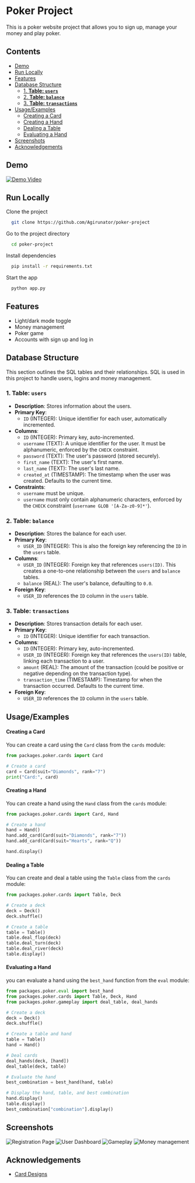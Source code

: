 
# Poker Project <!-- omit in toc -->

This is a poker website project that allows you to sign up, manage your money and play poker.


## Contents <!-- omit in toc -->

- [Demo](#demo)
- [Run Locally](#run-locally)
- [Features](#features)
- [Database Structure](#database-structure)
  - [1. **Table: `users`**](#1-table-users)
  - [2. **Table: `balance`**](#2-table-balance)
  - [3. **Table: `transactions`**](#3-table-transactions)
- [Usage/Examples](#usageexamples)
    - [Creating a Card](#creating-a-card)
    - [Creating a Hand](#creating-a-hand)
    - [Dealing a Table](#dealing-a-table)
    - [Evaluating a Hand](#evaluating-a-hand)
- [Screenshots](#screenshots)
- [Acknowledgements](#acknowledgements)


## Demo

[![Demo Video](https://img.youtube.com/vi/we6eHuhSh-k/0.jpg)](https://youtube.com/embed/we6eHuhSh-k)

## Run Locally

Clone the project

```bash
  git clone https://github.com/Agirunator/poker-project
```

Go to the project directory

```bash
  cd poker-project
```

Install dependencies

```bash
  pip install -r requirements.txt
```

Start the app

```bash
  python app.py
```


## Features

- Light/dark mode toggle
- Money management
- Poker game
- Accounts with sign up and log in

## Database Structure

This section outlines the SQL tables and their relationships. SQL is used in this project to handle users, logins and money management.

### 1. **Table: `users`**
   - **Description**: Stores information about the users.
   - **Primary Key**: 
     - `ID` (INTEGER): Unique identifier for each user, automatically incremented.
   - **Columns**:
     - `ID` (INTEGER): Primary key, auto-incremented.
     - `username` (TEXT): A unique identifier for the user. It must be alphanumeric, enforced by the `CHECK` constraint.
     - `password` (TEXT): The user's password (stored securely).
     - `first_name` (TEXT): The user's first name.
     - `last_name` (TEXT): The user's last name.
     - `created_at` (TIMESTAMP): The timestamp when the user was created. Defaults to the current time.
   - **Constraints**: 
     - `username` must be unique.
     - `username` must only contain alphanumeric characters, enforced by the `CHECK` constraint (`username GLOB '[A-Za-z0-9]*'`).

### 2. **Table: `balance`**
   - **Description**: Stores the balance for each user.
   - **Primary Key**: 
     - `USER_ID` (INTEGER): This is also the foreign key referencing the `ID` in the `users` table.
   - **Columns**:
     - `USER_ID` (INTEGER): Foreign key that references `users(ID)`. This creates a one-to-one relationship between the `users` and `balance` tables.
     - `balance` (REAL): The user's balance, defaulting to `0.0`.
   - **Foreign Key**:
     - `USER_ID` references the `ID` column in the `users` table.

### 3. **Table: `transactions`**
   - **Description**: Stores transaction details for each user.
   - **Primary Key**: 
     - `ID` (INTEGER): Unique identifier for each transaction.
   - **Columns**:
     - `ID` (INTEGER): Primary key, auto-incremented.
     - `USER_ID` (INTEGER): Foreign key that references the `users(ID)` table, linking each transaction to a user.
     - `amount` (REAL): The amount of the transaction (could be positive or negative depending on the transaction type).
     - `transaction_time` (TIMESTAMP): Timestamp for when the transaction occurred. Defaults to the current time.
   - **Foreign Key**: 
     - `USER_ID` references the `ID` column in the `users` table.


## Usage/Examples

#### Creating a Card

You can create a card using the `Card` class from the `cards` module:

```python
from packages.poker.cards import Card

# Create a card
card = Card(suit="Diamonds", rank="7")
print("Card:", card)
```

#### Creating a Hand

You can create a hand using the `Hand` class from the `cards` module:

```python
from packages.poker.cards import Card, Hand

# Create a hand
hand = Hand()
hand.add_card(Card(suit="Diamonds", rank="7"))
hand.add_card(Card(suit="Hearts", rank="Q"))

hand.display()
```

#### Dealing a Table

You can create and deal a table using the `Table` class from the `cards` module:

```python
from packages.poker.cards import Table, Deck

# Create a deck
deck = Deck()
deck.shuffle()

# Create a table
table = Table()
table.deal_flop(deck)
table.deal_turn(deck)
table.deal_river(deck)
table.display()
```

#### Evaluating a Hand

you can evaluate a hand using the `best_hand` function from the `eval` module:

```python
from packages.poker.eval import best_hand
from packages.poker.cards import Table, Deck, Hand
from packages.poker.gameplay import deal_table, deal_hands

# Create a deck
deck = Deck()
deck.shuffle()

# Create a table and hand
table = Table()
hand = Hand()

# Deal cards
deal_hands(deck, [hand])
deal_table(deck, table)

# Evaluate the hand
best_combination = best_hand(hand, table)

# Display the hand, table, and best combination
hand.display()
table.display()
best_combination["combination"].display()
```


## Screenshots

![Registration Page](static/images/ss-register.png)
![User Dashboard](static/images/ss-dashboard.png)
![Gameplay](static/images/ss-gameplay.png)
![Money management](static/images/ss-money_management.png)


## Acknowledgements

- [Card Designs](https://opengameart.org/content/playing-cards-0)

